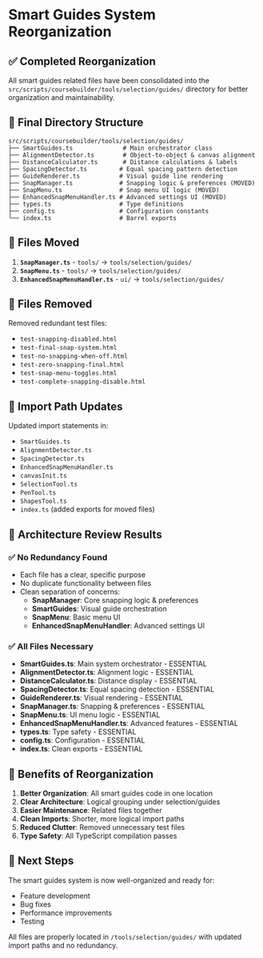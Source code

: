 # Smart Guides System Reorganization

## ✅ **Completed Reorganization**

All smart guides related files have been consolidated into the `src/scripts/coursebuilder/tools/selection/guides/` directory for better organization and maintainability.

## 📁 **Final Directory Structure**

```
src/scripts/coursebuilder/tools/selection/guides/
├── SmartGuides.ts              # Main orchestrator class
├── AlignmentDetector.ts        # Object-to-object & canvas alignment
├── DistanceCalculator.ts       # Distance calculations & labels
├── SpacingDetector.ts         # Equal spacing pattern detection
├── GuideRenderer.ts           # Visual guide line rendering
├── SnapManager.ts             # Snapping logic & preferences (MOVED)
├── SnapMenu.ts                # Snap menu UI logic (MOVED)
├── EnhancedSnapMenuHandler.ts # Advanced settings UI (MOVED)
├── types.ts                   # Type definitions
├── config.ts                  # Configuration constants
└── index.ts                   # Barrel exports
```

## 🔄 **Files Moved**

1. **`SnapManager.ts`** - `tools/` → `tools/selection/guides/`
2. **`SnapMenu.ts`** - `tools/` → `tools/selection/guides/`
3. **`EnhancedSnapMenuHandler.ts`** - `ui/` → `tools/selection/guides/`

## 🧹 **Files Removed**

Removed redundant test files:
- `test-snapping-disabled.html`
- `test-final-snap-system.html`
- `test-no-snapping-when-off.html`
- `test-zero-snapping-final.html`
- `test-snap-menu-toggles.html`
- `test-complete-snapping-disable.html`

## 🔧 **Import Path Updates**

Updated import statements in:
- `SmartGuides.ts`
- `AlignmentDetector.ts`
- `SpacingDetector.ts`
- `EnhancedSnapMenuHandler.ts`
- `canvasInit.ts`
- `SelectionTool.ts`
- `PenTool.ts`
- `ShapesTool.ts`
- `index.ts` (added exports for moved files)

## 📝 **Architecture Review Results**

### ✅ **No Redundancy Found**
- Each file has a clear, specific purpose
- No duplicate functionality between files
- Clean separation of concerns:
  - **SnapManager**: Core snapping logic & preferences
  - **SmartGuides**: Visual guide orchestration
  - **SnapMenu**: Basic menu UI
  - **EnhancedSnapMenuHandler**: Advanced settings UI

### ✅ **All Files Necessary**
- **SmartGuides.ts**: Main system orchestrator - ESSENTIAL
- **AlignmentDetector.ts**: Alignment logic - ESSENTIAL  
- **DistanceCalculator.ts**: Distance display - ESSENTIAL
- **SpacingDetector.ts**: Equal spacing detection - ESSENTIAL
- **GuideRenderer.ts**: Visual rendering - ESSENTIAL
- **SnapManager.ts**: Snapping & preferences - ESSENTIAL
- **SnapMenu.ts**: UI menu logic - ESSENTIAL
- **EnhancedSnapMenuHandler.ts**: Advanced features - ESSENTIAL
- **types.ts**: Type safety - ESSENTIAL
- **config.ts**: Configuration - ESSENTIAL
- **index.ts**: Clean exports - ESSENTIAL

## 🎯 **Benefits of Reorganization**

1. **Better Organization**: All smart guides code in one location
2. **Clear Architecture**: Logical grouping under selection/guides
3. **Easier Maintenance**: Related files together
4. **Clean Imports**: Shorter, more logical import paths
5. **Reduced Clutter**: Removed unnecessary test files
6. **Type Safety**: All TypeScript compilation passes

## 🚀 **Next Steps**

The smart guides system is now well-organized and ready for:
- Feature development
- Bug fixes
- Performance improvements
- Testing

All files are properly located in `/tools/selection/guides/` with updated import paths and no redundancy.